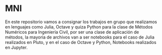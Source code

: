 # MNI

En este repositorio vamos a consignar los trabajos en grupo que realizamos en lenguajes como Julia, Octave y quiza Python para la clase de Métodos Numéricos para Ingeniería Civil, por ser una clase de aplicación de métodos, la mayoria de archivos van a ser notebooks para el caso de Julia realizados en Pluto, y en el caso de Octave y Python, Notebooks realizados en Jupyter.
